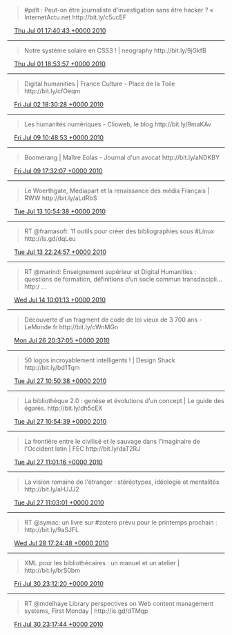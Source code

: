 > \#pdlt : Peut\-on être journaliste d’investigation sans être hacker ? « InternetActu\.net http://bit\.ly/c5ucEF

<img src="../../media/tweet.ico" width="12" /> [Thu Jul 01 17:40:43 +0000 2010](https://twitter.com/regisrob/status/17509114527)

----

> Notre système solaire en CSS3 \! \| neography http://bit\.ly/9jGkfB

<img src="../../media/tweet.ico" width="12" /> [Thu Jul 01 18:53:57 +0000 2010](https://twitter.com/regisrob/status/17513546382)

----

> Digital humanities \| France Culture \- Place de la Toile http://bit\.ly/cfOeqm

<img src="../../media/tweet.ico" width="12" /> [Fri Jul 02 18:30:28 +0000 2010](https://twitter.com/regisrob/status/17591060042)

----

> Les humanités numériques \- Clioweb, le blog http://bit\.ly/9maKAv

<img src="../../media/tweet.ico" width="12" /> [Fri Jul 09 10:48:53 +0000 2010](https://twitter.com/regisrob/status/18108901629)

----

> Boomerang \| Maître Eolas \- Journal d'un avocat http://bit\.ly/aNDKBY

<img src="../../media/tweet.ico" width="12" /> [Fri Jul 09 17:32:07 +0000 2010](https://twitter.com/regisrob/status/18135127003)

----

> Le Woerthgate, Mediapart et la renaissance des média Français \| RWW http://bit\.ly/aLdRbS

<img src="../../media/tweet.ico" width="12" /> [Tue Jul 13 10:54:38 +0000 2010](https://twitter.com/regisrob/status/18428163063)

----

> RT @framasoft: 11 outils pour créer des bibliographies sous \#Linux http://is\.gd/dqLeu

<img src="../../media/tweet.ico" width="12" /> [Tue Jul 13 22:24:57 +0000 2010](https://twitter.com/regisrob/status/18470728474)

----

> RT @marind: Enseignement supérieur et Digital Humanities : questions de formation, définitions d’un socle commun transdiscipli\.\.\. http:/ \.\.\.

<img src="../../media/tweet.ico" width="12" /> [Wed Jul 14 10:01:13 +0000 2010](https://twitter.com/regisrob/status/18508668420)

----

> Découverte d'un fragment de code de loi vieux de 3 700 ans \- LeMonde\.fr http://bit\.ly/cWnMGn

<img src="../../media/tweet.ico" width="12" /> [Mon Jul 26 20:37:05 +0000 2010](https://twitter.com/regisrob/status/19600549441)

----

> 50 logos incroyablement intelligents \! \| Design Shack http://bit\.ly/bd1Tqm

<img src="../../media/tweet.ico" width="12" /> [Tue Jul 27 10:50:38 +0000 2010](https://twitter.com/regisrob/status/19647496026)

----

> La bibliothèque 2\.0 : genèse et évolutions d’un concept \| Le guide des égarés\. http://bit\.ly/dh5cEX

<img src="../../media/tweet.ico" width="12" /> [Tue Jul 27 10:54:39 +0000 2010](https://twitter.com/regisrob/status/19647677737)

----

> La frontière entre le civilisé et le sauvage dans l'imaginaire de l'Occident latin \| FEC http://bit\.ly/daT2RJ

<img src="../../media/tweet.ico" width="12" /> [Tue Jul 27 11:01:16 +0000 2010](https://twitter.com/regisrob/status/19647996355)

----

> La vision romaine de l'étranger : stéréotypes, idéologie et mentalités http://bit\.ly/aHJJJ2

<img src="../../media/tweet.ico" width="12" /> [Tue Jul 27 11:03:01 +0000 2010](https://twitter.com/regisrob/status/19648080917)

----

> RT @symac: un livre sur \#zotero prévu pour le printemps prochain : http://bit\.ly/9aSJFL

<img src="../../media/tweet.ico" width="12" /> [Wed Jul 28 17:24:48 +0000 2010](https://twitter.com/regisrob/status/19757114230)

----

> XML pour les bibliothécaires : un manuel et un atelier \| http://bit\.ly/brS0bm

<img src="../../media/tweet.ico" width="12" /> [Fri Jul 30 23:12:20 +0000 2010](https://twitter.com/regisrob/status/19946627316)

----

> RT @mdelhaye  Library perspectives on Web content management systems, First Monday \| http://is\.gd/dTMqp

<img src="../../media/tweet.ico" width="12" /> [Fri Jul 30 23:17:44 +0000 2010](https://twitter.com/regisrob/status/19946940048)